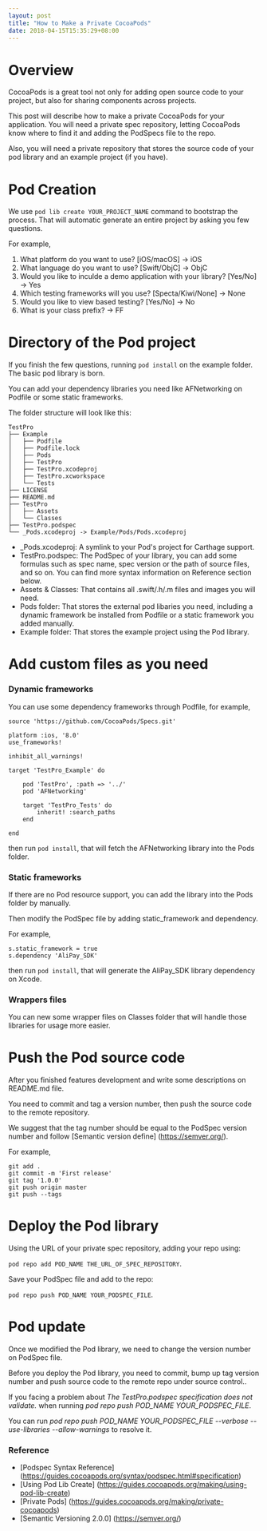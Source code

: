 ```yaml
---
layout: post
title: "How to Make a Private CocoaPods"
date: 2018-04-15T15:35:29+08:00
---
```


# Overview #

CocoaPods is a great tool not only for adding open source code to your project, but also for sharing components across projects.

This post will describe how to make a private CocoaPods for your application.
You will need a private spec repository, letting CocoaPods know where to find it and adding the PodSpecs file to the repo.

Also, you will need a private repository that stores the source code of your pod library and an example project (if you have).

# Pod Creation #

We use `pod lib create YOUR_PROJECT_NAME` command to bootstrap the process.
That will automatic generate an entire project by asking you few questions.

For example,

1. What platform do you want to use? [iOS/macOS] -> iOS
2. What language do you want to use? [Swift/ObjC] -> ObjC
3. Would you like to inculde a demo application with your library? [Yes/No] -> Yes
4. Which testing frameworks will you use? [Specta/Kiwi/None] -> None
5. Would you like to view based testing? [Yes/No] -> No
6. What is your class prefix? -> FF

# Directory of the Pod project #

If you finish the few questions, running `pod install` on the example folder.
The basic pod library is born.

You can add your dependency libraries you need like AFNetworking on Podfile or some static frameworks.

The folder structure will look like this:

	TestPro 
	├── Example 
	│   ├── Podfile 
	│   ├── Podfile.lock 
	│   ├── Pods 
	│   ├── TestPro 
	│   ├── TestPro.xcodeproj 
	│   ├── TestPro.xcworkspace 
	│   └── Tests 
	├── LICENSE 
	├── README.md 
	├── TestPro 
	│   ├── Assets 
	│   └── Classes 
	├── TestPro.podspec 
	└── _Pods.xcodeproj -> Example/Pods/Pods.xcodeproj
	
* _Pods.xcodeproj: A symlink to your Pod's project for Carthage support.
* TestPro.podspec: The PodSpec of your library, you can add some formulas such as spec name, spec version or the path of source files, and so on. You can find more syntax information on Reference section below.
* Assets & Classes: That contains all .swift/.h/.m files and images you will need.
* Pods folder: That stores the external pod libaries you need, including a dynamic framework be installed from Podfile or a static framework you added manually.
* Example folder: That stores the example project using the Pod library.

# Add custom files as you need #

### Dynamic frameworks ###

You can use some dependency frameworks through Podfile,
for example,

	source 'https://github.com/CocoaPods/Specs.git' 
	
	platform :ios, '8.0' 
	use_frameworks! 
	
	inhibit_all_warnings! 
	
	target 'TestPro_Example' do 
	
		pod 'TestPro', :path => '../' 
		pod 'AFNetworking' 
		
		target 'TestPro_Tests' do 
			inherit! :search_paths 
		end 
		
	end

then run `pod install`, that will fetch the AFNetworking library into the Pods folder.

### Static frameworks ###

If there are no Pod resource support, you can add the library into the Pods folder by manually.

Then modify the PodSpec file by adding static_framework and dependency.

For example,

	s.static_framework = true 
	s.dependency 'AliPay_SDK'
	
then run `pod install`, that will generate the AliPay_SDK library dependency on Xcode.

### Wrappers files ###

You can new some wrapper files on Classes folder that will handle those libraries for usage more easier.

# Push the Pod source code #

After you finished features development and write some descriptions on README.md file.

You need to commit and tag a version number, then push the source code to the remote repository.

We suggest that the tag number should be equal to the PodSpec version number and follow [Semantic version define] (https://semver.org/).

For example,

	git add . 
	git commit -m 'First release' 
	git tag '1.0.0' 
	git push origin master 
	git push --tags

# Deploy the Pod library #

Using the URL of your private spec repository, adding your repo using:

`pod repo add POD_NAME THE_URL_OF_SPEC_REPOSITORY`.

Save your PodSpec file and add to the repo:

`pod repo push POD_NAME YOUR_PODSPEC_FILE`.

# Pod update #

Once we modified the Pod library, we need to change the version number on PodSpec file.

Before you deploy the Pod library, you need to commit, bump up tag version number and push source code to the remote repo under source control..

If you facing a problem about _The TestPro.podspec specification does not validate._ when running _pod repo push POD_NAME YOUR_PODSPEC_FILE_.

You can run _pod repo push POD_NAME YOUR_PODSPEC_FILE --verbose --use-libraries --allow-warnings_ to resolve it.

### Reference ###

* [Podspec Syntax Reference] (https://guides.cocoapods.org/syntax/podspec.html#specification)
* [Using Pod Lib Create] (https://guides.cocoapods.org/making/using-pod-lib-create)
* [Private Pods] (https://guides.cocoapods.org/making/private-cocoapods)
* [Semantic Versioning 2.0.0] (https://semver.org/)